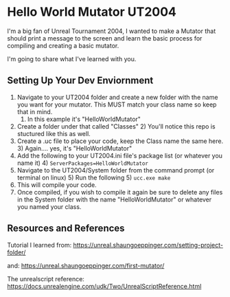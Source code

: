 # Hello World Mutator UT2004

I'm a big fan of Unreal Tournament 2004, I wanted to make a Mutator that should print a message to the screen and learn the basic process for compiling and creating a basic mutator.

I'm going to share what I've learned with you.

## Setting Up Your Dev Enviornment

1) Navigate to your UT2004 folder and create a new folder with the name you want for your mutator. This MUST match your class name so keep that in mind.
   1) In this example it's "HelloWorldMutator"
2) Create a folder under that called "Classes"
   2) You'll notice this repo is stuctured like this as well.
3) Create a .uc file to place your code, keep the Class name the same here.
   3) Again.... yes, it's "HelloWorldMutator"
4) Add the following to your UT2004.ini file's package list (or whatever you name it)
   4) ```ServerPackages=HelloWorldMutator```
5) Navigate to the UT2004/System folder from the command prompt (or terminal on linux)
   5) Run the following
   5) ```ucc.exe make```
6) This will compile your code.
7) Once compiled, if you wish to compile it again be sure to delete any files in the System folder with the name "HelloWorldMutator" or whatever you named your class.


## Resources and References

Tutorial I learned from: https://unreal.shaungoeppinger.com/setting-project-folder/

and: https://unreal.shaungoeppinger.com/first-mutator/

The unrealscript reference: https://docs.unrealengine.com/udk/Two/UnrealScriptReference.html
      